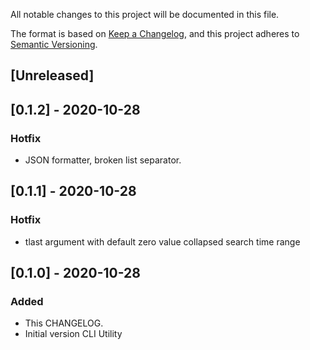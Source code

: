 
All notable changes to this project will be documented in this file.

The format is based on [Keep a Changelog](https://keepachangelog.com/en/1.0.0/),
and this project adheres to [Semantic Versioning](https://semver.org/spec/v2.0.0.html).

## [Unreleased]

## [0.1.2] - 2020-10-28
### Hotfix
- JSON formatter, broken list separator.

## [0.1.1] - 2020-10-28
### Hotfix
- tlast argument with default zero value collapsed search time range

## [0.1.0] - 2020-10-28
### Added
- This CHANGELOG.
- Initial version CLI Utility
